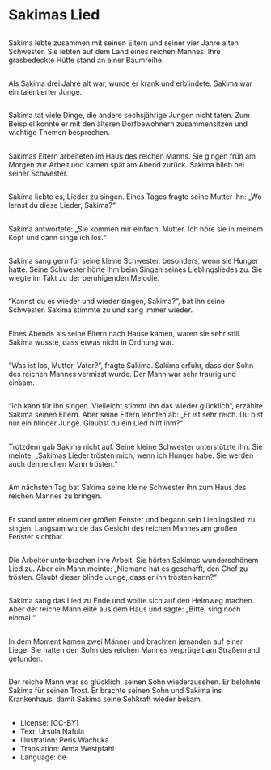 # Sakimas Lied

##
Sakima lebte zusammen mit seinen Eltern und seiner vier Jahre alten Schwester. Sie lebten auf dem Land eines reichen Mannes. Ihre grasbedeckte Hütte stand an einer Baumreihe.

##
Als Sakima drei Jahre alt war, wurde er krank und erblindete. Sakima war ein talentierter Junge.

##
Sakima tat viele Dinge, die andere sechsjährige Jungen nicht taten. Zum Beispiel konnte er mit den älteren Dorfbewohnern zusammensitzen und wichtige Themen besprechen.

##
Sakimas Eltern arbeiteten im Haus des reichen Manns. Sie gingen früh am Morgen zur Arbeit und kamen spät am Abend zurück. Sakima blieb bei seiner Schwester.

##
Sakima liebte es, Lieder zu singen. Eines Tages fragte seine Mutter ihn: „Wo lernst du diese Lieder, Sakima?“

##
Sakima antwortete: „Sie kommen mir einfach, Mutter. Ich höre sie in meinem Kopf und dann singe ich los.“

##
Sakima sang gern für seine kleine Schwester, besonders, wenn sie Hunger hatte. Seine Schwester hörte ihm beim Singen seines Lieblingsliedes zu. Sie wiegte im Takt zu der beruhigenden Melodie.

##
“Kannst du es wieder und wieder singen, Sakima?“, bat ihn seine Schwester. Sakima stimmte zu und sang immer wieder.

##
Eines Abends als seine Eltern nach Hause kamen, waren sie sehr still. Sakima wusste, dass etwas nicht in Ordnung war.

##
“Was ist los, Mutter, Vater?“, fragte Sakima. Sakima erfuhr, dass der Sohn des reichen Mannes vermisst wurde. Der Mann war sehr traurig und einsam.

##
“Ich kann für ihn singen. Vielleicht stimmt ihn das wieder glücklich“, erzählte Sakima seinen Eltern. Aber seine Eltern lehnten ab: „Er ist sehr reich. Du bist nur ein blinder Junge. Glaubst du ein Lied hilft ihm?“

##
Trotzdem gab Sakima nicht auf. Seine kleine Schwester unterstützte ihn. Sie meinte: „Sakimas Lieder trösten mich, wenn ich Hunger habe. Sie werden auch den reichen Mann trösten.“

##
Am nächsten Tag bat Sakima seine kleine Schwester ihn zum Haus des reichen Mannes zu bringen.

##
Er stand unter einem der großen Fenster und begann sein Lieblingslied zu singen. Langsam wurde das Gesicht des reichen Mannes am großen Fenster sichtbar.

##
Die Arbeiter unterbrachen ihre Arbeit. Sie hörten Sakimas wunderschönem Lied zu. Aber ein Mann meinte: „Niemand hat es geschafft, den Chef zu trösten. Glaubt dieser blinde Junge, dass er ihn trösten kann?“

##
Sakima sang das Lied zu Ende und wollte sich auf den Heimweg machen. Aber der reiche Mann eilte aus dem Haus und sagte: „Bitte, sing noch einmal.“

##
In dem Moment kamen zwei Männer und brachten jemanden auf einer Liege. Sie hatten den Sohn des reichen Mannes verprügelt am Straßenrand gefunden.

##
Der reiche Mann war so glücklich, seinen Sohn wiederzusehen. Er belohnte Sakima für seinen Trost. Er brachte seinen Sohn und Sakima ins Krankenhaus, damit Sakima seine Sehkraft wieder bekam.

##
* License: [CC-BY]
* Text: Ursula Nafula
* Illustration: Peris Wachuka
* Translation: Anna Westpfahl
* Language: de
